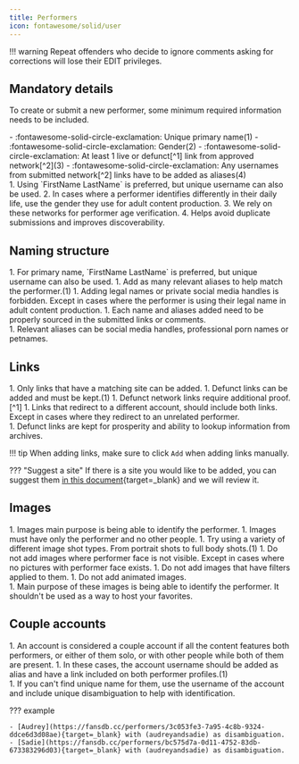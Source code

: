 ```yaml
---
title: Performers
icon: fontawesome/solid/user
---
```


!!! warning
    Repeat offenders who decide to ignore comments asking for corrections will lose their EDIT privileges.

## Mandatory details

To create or submit a new performer, some minimum required information needs to be included. 

<div class="annotate" markdown>
- :fontawesome-solid-circle-exclamation: Unique primary name(1)
- :fontawesome-solid-circle-exclamation: Gender(2)
- :fontawesome-solid-circle-exclamation: At least 1 live or defunct[^1] link from approved network[^2](3)
- :fontawesome-solid-circle-exclamation: Any usernames from submitted network[^2] links have to be added as aliases(4)
</div>
1.  Using `FirstName LastName` is preferred, but unique username can also be used.
2.  In cases where a performer identifies differently in their daily life, use the gender they use for adult content production.
3.  We rely on these networks for performer age verification. 
4.  Helps avoid duplicate submissions and improves discoverability. 

## Naming structure

<div class="annotate" markdown>
1. For primary name, `FirstName LastName` is preferred, but unique username can also be used.
1. Add as many relevant aliases to help match the performer.(1)
1. Adding legal names or private social media handles is forbidden. Except in cases where the performer is using their legal name in adult content production.
1. Each name and aliases added need to be properly sourced in the submitted links or comments. 
</div>
1.  Relevant aliases can be social media handles, professional porn names or petnames. 

## Links

<div class="annotate" markdown>
1. Only links that have a matching site can be added.
1. Defunct links can be added and must be kept.(1)
1. Defunct network links require additional proof.[^1] 
1. Links that redirect to a different account, should include both links. Except in cases where they redirect to an unrelated performer.
</div>
1.  Defunct links are kept for prosperity and ability to lookup information from archives.

!!! tip
    When adding links, make sure to click `Add` when adding links manually. 

??? "Suggest a site"
    If there is a site you would like to be added, you can suggest them [in this document](https://cryptpad.fr/sheet/#/2/sheet/edit/6DWaSIONfZN4Ty0S2+nEpT6q/){target=_blank} and we will review it.
         
## Images

<div class="annotate" markdown>
1. Images main purpose is being able to identify the performer.
1. Images must have only the performer and no other people.
1. Try using a variety of different image shot types. From portrait shots to full body shots.(1) 
1. Do not add images where performer face is not visible. Except in cases where no pictures with performer face exists. 
1. Do not add images that have filters applied to them.
1. Do not add animated images.
</div>
1.  Main purpose of these images is being able to identify the performer. It shouldn't be used as a way to host your favorites.

## Couple accounts

<div class="annotate" markdown>
1. An account is considered a couple account if all the content features both performers, or either of them solo, or with other people while both of them are present.
1. In these cases, the account username should be added as alias and have a link included on both performer profiles.(1)
</div>
1.  If you can't find unique name for them, use the username of the account and include unique disambiguation to help with identification.

??? example
    
    - [Audrey](https://fansdb.cc/performers/3c053fe3-7a95-4c8b-9324-ddce6d3d08ae){target=_blank} with (audreyandsadie) as disambiguation. 
    - [Sadie](https://fansdb.cc/performers/bc575d7a-0d11-4752-83db-673383296d03){target=_blank} with (audreyandsadie) as disambiguation. 

[^1]: Defunct links can be added, but they require additional proof. Such proof can be a screenshot of watermarked content, social media link to a post or profile where the performer themselves promoting their account or a working archived copies of their account page (e.g. archive.org).
[^2]: See [Networks](/networks) for full list of approved networks. 
